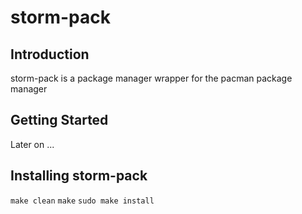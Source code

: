 # storm-pack

## Introduction 

storm-pack is a package manager wrapper for the pacman package manager


## Getting Started 

Later on ...



## Installing storm-pack

`make clean`
`make`
`sudo make install`